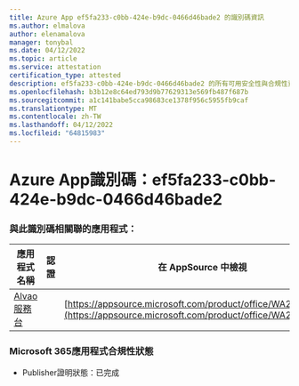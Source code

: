 ```yaml
---
title: Azure App ef5fa233-c0bb-424e-b9dc-0466d46bade2 的識別碼資訊
ms.author: elmalova
author: elenamalova
manager: tonybal
ms.date: 04/12/2022
ms.topic: article
ms.service: attestation
certification_type: attested
description: ef5fa233-c0bb-424e-b9dc-0466d46bade2 的所有可用安全性與合規性資訊。
ms.openlocfilehash: b3b12e8c64ed793d9b77629313e569fb487f687b
ms.sourcegitcommit: a1c141babe5cca98683ce1378f956c5955fb9caf
ms.translationtype: MT
ms.contentlocale: zh-TW
ms.lasthandoff: 04/12/2022
ms.locfileid: "64815983"
---
```

# <a name="azure-app-id-ef5fa233-c0bb-424e-b9dc-0466d46bade2"></a>Azure App識別碼：ef5fa233-c0bb-424e-b9dc-0466d46bade2


### <a name="apps-associated-with-this-id"></a>與此識別碼相關聯的應用程式：
| **應用程式名稱** | **認證** | **在 AppSource 中檢視** |
|--------------|---------------|-----------------------|
| [Alvao 服務台](../forward/WA200002488.md) |  | [https://appsource.microsoft.com/product/office/WA200002488](https://appsource.microsoft.com/product/office/WA200002488) |

### <a name="microsoft-365-app-compliance-status"></a>Microsoft 365應用程式合規性狀態
- Publisher證明狀態：已完成
